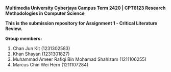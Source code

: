**Multimedia University Cyberjaya Campus
Term 2420 | CPT6123 Research Methodologies in Computer Science**

**This is the submission repository for Assignment 1 - Critical Literature Review.**

**Group members:**
1. Chan Jun Kit (1231302583)
2. Khan Shayan (1231301827)
3. Muhammad Ameer Rafiqi Bin Mohamad Shahizam (1211106255)
4. Marcus Chin Wei Hern (1211107284)
